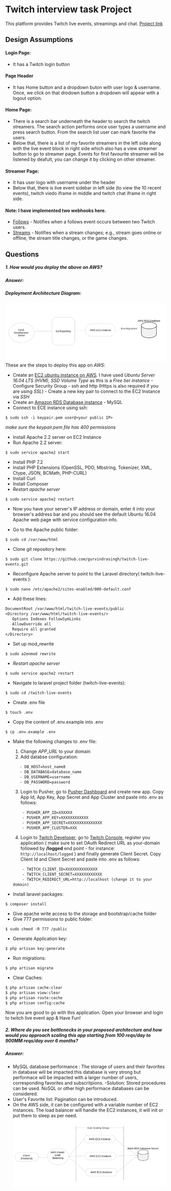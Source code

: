  # Twitch interview task Project
 This platform provides Twitch live events, streamings and chat. [Project link](http://13.59.18.193)

 ## Design Assumptions

 #### Login Page:
 * It has a Twitch login button
 
 #### Page Header
  * It has Home button and a dropdown buton with user logo & username. Once, we click on that drodown button a  dropdown will appear with a logout option. 

 #### Home Page:

 * There is a search bar underneath the header to search the twitch streamers. The search action performs once user types a username and press search button. From the search list user can mark favorite the users.
 * Below that, there is a list of my favorite streamers in the left side along with the live event block in right side which also has a view streamer button to go to streamer page. Events for first favourite streamer will be listened by deafult, you can change it by clicking on other streamer.

 #### Streamer Page:
 
 * It has user logo with username under the header 
 * Below that, there is live event sidebar in left side (to view the 10 recent events), twitch viedo iframe in middle and twitch chat iframe in right side.


 #### Note: I have implemented two webhooks here.
 * [Follows](https://dev.twitch.tv/docs/api/webhooks-reference/#topic-user-follows) - Notifies when a follows event occurs between two Twitch users.
 * [Streams](https://dev.twitch.tv/docs/api/webhooks-reference/#topic-stream-changed) - Notifies when a stream changes; e.g., stream goes online or offline, the stream title changes, or the game changes.

 ## Questions

##### 1. How would you deploy the above on AWS?
##### Answer:
##### Deployment Architecture Diagram:
 ![image](https://raw.githubusercontent.com/gurvindrasingh/twitch-live-events/master/public/images/deployment-diagram.jpeg)
These are the steps to deploy this app on *AWS*:
 * Create an [EC2 ubuntu instance on AWS](https://us-east-2.console.aws.amazon.com/ec2/v2/home?region=us-east-2#Instances:sort=instanceId). I have used *Ubuntu Server 16.04 LTS (HVM), SSD Volume Type* as this is a *Free tier instance* - Configure Security Group - ssh and http (Https is also required if you are using *SSL*) - Create a new key pair to connect to the EC2 Instance via *SSH*
 * Create an [Amazon RDS Database instance](https://us-east-2.console.aws.amazon.com/rds/home?region=us-east-2#GettingStarted:) - MySQL
 * Connect to ECE instance using ssh:
 ```
 $ sudo ssh -i keypair.pem user@<your public IP>
 ```
 *make sure the keypair.pem file has 400 permissions*
 * Install Apache 2.2 server on EC2 Instance
 * Run Apache 2.2 server:
 ```
 $ sudo service apache2 start
 ```
 * Install PHP 7.2
 * Install PHP Extensions (OpenSSL, PDO, Mbstring, Tokenizer, XML, Ctype, JSON, BCMath, PHP-CURL)
 * Install Curl
 * Install Composer
  * *Restart apache server*
 ```
 $ sudo service apache2 restart
 ```
 * Now you have your server's IP address or domain, enter it into your browser's address bar and you should see the default Ubuntu 16.04 Apache web page with service configuration info.
 
 * Go to the Apache public folder:
 ```
 $ sudo cd /var/www/html
 ```
 * Clone git repository here:
 ```
 $ sudo git clone https://github.com/gurvindrasingh/twitch-live-events.git
 ```
 * Reconfigure Apache server to point to the Laravel directory( twitch-live-events ):
 ```
 $ sudo nano /etc/apache2/sites-enabled/000-default.conf
 ```
 * Add these lines:
 ```
 DocumentRoot /var/www/html/twitch-live-events/public
<Directory /var/www/html/twitch-live-events/>
    Options Indexes FollowSymLinks
    AllowOverride all
    Require all granted
 </Directory>
 ```
 * Set up mod_rewrite
 ```
 $ sudo a2enmod rewrite
 ```
 * *Restart apache server*
 ```
 $ sudo service apache2 restart
 ```
 * Navigate to laravel project folder (twitch-live-events):
 ```
 $ sudo cd /twitch-live-events
 ```
 * Create .env file
 ```
 $ touch .env
 ```
 * Copy the content of .env.example into .env
 ```
 $ cp .env.example .env
 ```
 * Make the following changes to .env file:
    1. Change *APP_URL* to your domain
    2. Add databse configuration:
     ```
        - DB_HOST=host_name8
        - DB_DATABASE=database_name
        - DB_USERNAME=username
        - DB_PASSWORD=password
     ```
     3. Login to Pusher, go to [Pusher Dashboard](https://dashboard.pusher.com/) and create new app. Copy App Id, App Key, App Secret and App Cluster and paste into .env as follows: 
    ```
        - PUSHER_APP_ID=XXXXXX
        - PUSHER_APP_KEY=XXXXXXXXXXXX
        - PUSHER_APP_SECRET=XXXXXXXXXXXXXXX
        - PUSHER_APP_CLUSTER=XXX
    ```
     4. Login to [Twitch Developer](https://dev.twitch.tv/), go to [Twitch Console](https://dev.twitch.tv/console), register you application ( make sure to set OAuth Redirect URL as your-domain followed by **/logged** end point - for instance: ```http://localhost/logged``` ) and finally generate Client Secret. Copy Client Id and Client Secret and paste into .env as follows:
    ```
        - TWITCH_CLIENT_ID=XXXXXXXXXXXXXX
        - TWITCH_CLIENT_SECRET=XXXXXXXXXXXX
        - TWITCH_REDIRECT_URL=http://localhost (change it to your domain)
    ```
    
 * Install laravel packages:
 ```
 $ composer install
 ```
 * Give apache write access to the storage and bootstrap/cache folder
 * Give 777 permissions to public folder:
 ```
 $ sudo chmod -R 777 /public
 ```
 * Generate Application key:
 ```
 $ php artisan key:generate
 ```
 * Run migrations:
 ```
 $ php artisan migrate
 ```
 * Clear Caches:
 ```
 $ php artisan cache:clear
 $ php artisan view:clear
 $ php artisan route:cache
 $ php artisan config:cache
 
 ```
 
 Now you are good to go with this application. Open your browser and login to twitch live event app & Have Fun!

##### 2. Where do you see bottlenecks in your proposed architecture and how would you approach scaling this app starting from 100 reqs/day to 900MM reqs/day over 6 months?
##### Answer:
* MySQL database performance : The storage of users and their favorites in database will be impacted.this database is very strong but performace will be impacted with a larger number of users, corresponding favorites and subscritpions.
-Solution: Stored procedures can be used. NoSQL or other high performace databases can be considered.
* User's Favorite list: Pagination can be introduced.
* On the AWS side, it can be configured with a variable number of EC2 instances. The load balancer will handle the EC2 instances, it will init or put them to sleep as per need.
 ![image](https://raw.githubusercontent.com/gurvindrasingh/twitch-live-events/master/public/images/diagram.jpeg)
